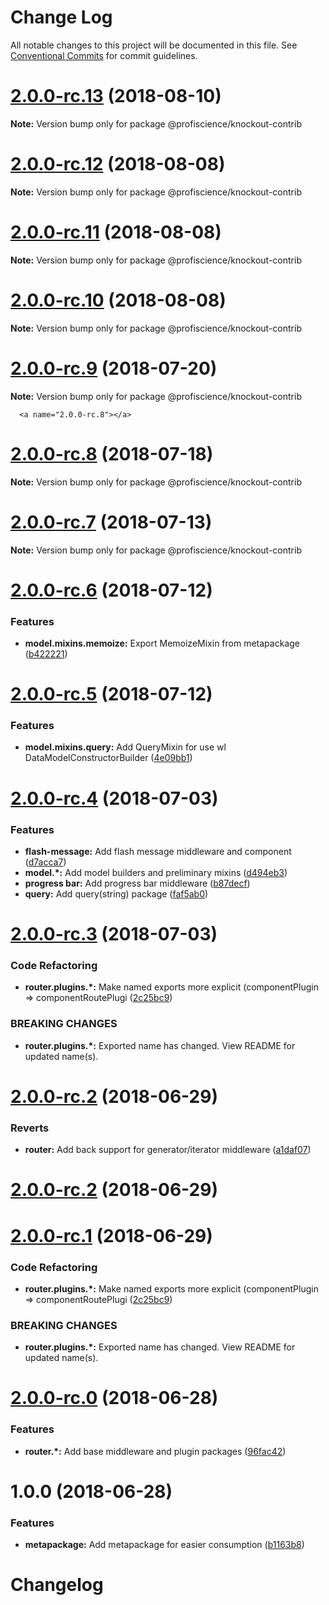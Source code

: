 # Change Log

All notable changes to this project will be documented in this file.
See [Conventional Commits](https://conventionalcommits.org) for commit guidelines.

<a name="2.0.0-rc.13"></a>
# [2.0.0-rc.13](https://github.com/Profiscience/knockout-contrib/compare/@profiscience/knockout-contrib@2.0.0-rc.12...@profiscience/knockout-contrib@2.0.0-rc.13) (2018-08-10)

**Note:** Version bump only for package @profiscience/knockout-contrib





<a name="2.0.0-rc.12"></a>
# [2.0.0-rc.12](https://github.com/Profiscience/knockout-contrib/compare/@profiscience/knockout-contrib@2.0.0-rc.11...@profiscience/knockout-contrib@2.0.0-rc.12) (2018-08-08)

**Note:** Version bump only for package @profiscience/knockout-contrib





<a name="2.0.0-rc.11"></a>
# [2.0.0-rc.11](https://github.com/Profiscience/knockout-contrib/compare/@profiscience/knockout-contrib@2.0.0-rc.10...@profiscience/knockout-contrib@2.0.0-rc.11) (2018-08-08)

**Note:** Version bump only for package @profiscience/knockout-contrib





<a name="2.0.0-rc.10"></a>
# [2.0.0-rc.10](https://github.com/Profiscience/knockout-contrib/compare/@profiscience/knockout-contrib@2.0.0-rc.9...@profiscience/knockout-contrib@2.0.0-rc.10) (2018-08-08)

**Note:** Version bump only for package @profiscience/knockout-contrib





<a name="2.0.0-rc.9"></a>
# [2.0.0-rc.9](https://github.com/Profiscience/knockout-contrib/compare/@profiscience/knockout-contrib@2.0.0-rc.8...@profiscience/knockout-contrib@2.0.0-rc.9) (2018-07-20)




**Note:** Version bump only for package @profiscience/knockout-contrib

      <a name="2.0.0-rc.8"></a>
# [2.0.0-rc.8](https://github.com/Profiscience/knockout-contrib/compare/@profiscience/knockout-contrib@2.0.0-rc.7...@profiscience/knockout-contrib@2.0.0-rc.8) (2018-07-18)




**Note:** Version bump only for package @profiscience/knockout-contrib

<a name="2.0.0-rc.7"></a>
# [2.0.0-rc.7](https://github.com/Profiscience/knockout-contrib/compare/@profiscience/knockout-contrib@2.0.0-rc.6...@profiscience/knockout-contrib@2.0.0-rc.7) (2018-07-13)




**Note:** Version bump only for package @profiscience/knockout-contrib

<a name="2.0.0-rc.6"></a>
# [2.0.0-rc.6](https://github.com/Profiscience/knockout-contrib/compare/@profiscience/knockout-contrib@2.0.0-rc.5...@profiscience/knockout-contrib@2.0.0-rc.6) (2018-07-12)


### Features

* **model.mixins.memoize:** Export MemoizeMixin from metapackage ([b422221](https://github.com/Profiscience/knockout-contrib/commit/b422221))




<a name="2.0.0-rc.5"></a>
# [2.0.0-rc.5](https://github.com/Profiscience/knockout-contrib/compare/@profiscience/knockout-contrib@2.0.0-rc.4...@profiscience/knockout-contrib@2.0.0-rc.5) (2018-07-12)


### Features

* **model.mixins.query:** Add QueryMixin for use wl DataModelConstructorBuilder ([4e09bb1](https://github.com/Profiscience/knockout-contrib/commit/4e09bb1))




<a name="2.0.0-rc.4"></a>
# [2.0.0-rc.4](https://github.com/Profiscience/knockout-contrib/compare/@profiscience/knockout-contrib@2.0.0-rc.3...@profiscience/knockout-contrib@2.0.0-rc.4) (2018-07-03)


### Features

* **flash-message:** Add flash message middleware and component ([d7acca7](https://github.com/Profiscience/knockout-contrib/commit/d7acca7))
* **model.*:** Add model builders and preliminary mixins ([d494eb3](https://github.com/Profiscience/knockout-contrib/commit/d494eb3))
* **progress bar:** Add progress bar middleware ([b87decf](https://github.com/Profiscience/knockout-contrib/commit/b87decf))
* **query:** Add query(string) package ([faf5ab0](https://github.com/Profiscience/knockout-contrib/commit/faf5ab0))




<a name="2.0.0-rc.3"></a>
# [2.0.0-rc.3](https://github.com/Profiscience/knockout-contrib/compare/@profiscience/knockout-contrib@2.0.0-rc.0...@profiscience/knockout-contrib@2.0.0-rc.3) (2018-07-03)


### Code Refactoring

* **router.plugins.*:** Make named exports more explicit (componentPlugin => componentRoutePlugi ([2c25bc9](https://github.com/Profiscience/knockout-contrib/commit/2c25bc9))


### BREAKING CHANGES

* **router.plugins.*:** Exported name has changed. View README for updated name(s).




<a name="2.0.0-rc.2"></a>

# [2.0.0-rc.2](https://github.com/Profiscience/knockout-contrib/compare/@profiscience/knockout-contrib@2.0.0-rc.1...@profiscience/knockout-contrib@2.0.0-rc.2) (2018-06-29)

### Reverts

- **router:** Add back support for generator/iterator middleware ([a1daf07](https://github.com/Profiscience/knockout-contrib/commit/a1daf07))
<a name="2.0.0-rc.2"></a>

# [2.0.0-rc.2](https://github.com/Profiscience/knockout-contrib/compare/@profiscience/knockout-contrib@2.0.0-rc.0...@profiscience/knockout-contrib@2.0.0-rc.2) (2018-06-29)

<a name="2.0.0-rc.1"></a>

# [2.0.0-rc.1](https://github.com/Profiscience/knockout-contrib/compare/@profiscience/knockout-contrib@2.0.0-rc.0...@profiscience/knockout-contrib@2.0.0-rc.1) (2018-06-29)

### Code Refactoring

- **router.plugins.\*:** Make named exports more explicit (componentPlugin => componentRoutePlugi ([2c25bc9](https://github.com/Profiscience/knockout-contrib/commit/2c25bc9))

### BREAKING CHANGES

- **router.plugins.\*:** Exported name has changed. View README for updated name(s).

<a name="2.0.0-rc.0"></a>

# [2.0.0-rc.0](https://github.com/Profiscience/knockout-contrib/compare/@profiscience/knockout-contrib@1.0.0...@profiscience/knockout-contrib@2.0.0-rc.0) (2018-06-28)

### Features

- **router.\*:** Add base middleware and plugin packages ([96fac42](https://github.com/Profiscience/knockout-contrib/commit/96fac42))

<a name="1.0.0"></a>

# 1.0.0 (2018-06-28)

### Features

- **metapackage:** Add metapackage for easier consumption ([b1163b8](https://github.com/Profiscience/knockout-contrib/commit/b1163b8))

# Changelog
